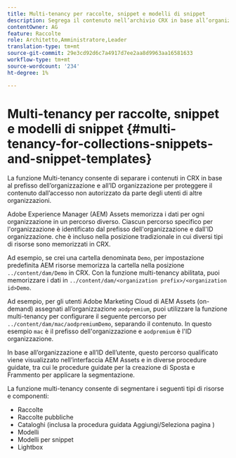 ```yaml
---
title: Multi-tenancy per raccolte, snippet e modelli di snippet
description: Segrega il contenuto nell’archivio CRX in base all’organizzazione del cliente per impedire accessi non autorizzati.
contentOwner: AG
feature: Raccolte
role: Architetto,Amministratore,Leader
translation-type: tm+mt
source-git-commit: 29e3cd92d6c7a4917d7ee2aa8d9963aa16581633
workflow-type: tm+mt
source-wordcount: '234'
ht-degree: 1%

---
```



# Multi-tenancy per raccolte, snippet e modelli di snippet {#multi-tenancy-for-collections-snippets-and-snippet-templates}

La funzione Multi-tenancy consente di separare i contenuti in CRX in base al prefisso dell’organizzazione e all’ID organizzazione per proteggere il contenuto dall’accesso non autorizzato da parte degli utenti di altre organizzazioni.

Adobe Experience Manager (AEM) Assets memorizza i dati per ogni organizzazione in un percorso diverso. Ciascun percorso specifico per l&#39;organizzazione è identificato dal prefisso dell&#39;organizzazione e dall&#39;ID organizzazione.
che è incluso nella posizione tradizionale in cui diversi tipi di risorse sono memorizzati in CRX.

Ad esempio, se crei una cartella denominata `Demo`, per impostazione predefinita AEM risorse memorizza la cartella nella posizione `../content/dam/Demo` in CRX. Con la funzione multi-tenancy abilitata, puoi memorizzare i dati in `../content/dam/<organization prefix>/<organization id>Demo`.

Ad esempio, per gli utenti Adobe Marketing Cloud di AEM Assets (on-demand) assegnati all’organizzazione `aodpremium`, puoi utilizzare la funzione multi-tenancy per configurare il seguente percorso per `../content/dam/mac/aodpremiumDemo`, separando il contenuto. In questo esempio `mac` è il prefisso dell&#39;organizzazione e `aodpremium` è l&#39;ID organizzazione.

In base all’organizzazione e all’ID dell’utente, questo percorso qualificato viene visualizzato nell’interfaccia AEM Assets e in diverse procedure guidate, tra cui le procedure guidate per la creazione di Sposta e Frammento per applicare la segmentazione.

La funzione multi-tenancy consente di segmentare i seguenti tipi di risorse e componenti:

* Raccolte
* Raccolte pubbliche
* Cataloghi (inclusa la procedura guidata Aggiungi/Seleziona pagina )
* Modelli
* Modelli per snippet
* Lightbox

